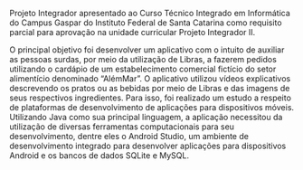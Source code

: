 Projeto Integrador apresentado ao Curso Técnico Integrado em Informática do Campus Gaspar do Instituto Federal de Santa Catarina como requisito parcial para aprovação na unidade curricular Projeto Integrador II.

O principal objetivo foi desenvolver um aplicativo com o intuito de auxiliar as pessoas surdas, por meio da utilização de Libras, a fazerem pedidos utilizando o cardápio de um estabelecimento comercial fictício do setor alimentício denominado “AlémMar”. O aplicativo utilizou vídeos explicativos descrevendo os pratos ou as bebidas por meio de Libras e das imagens de seus respectivos ingredientes. Para isso, foi realizado um estudo a respeito de plataformas de desenvolvimento de aplicações para dispositivos móveis. Utilizando Java como sua principal linguagem, a aplicação necessitou da utilização de diversas ferramentas computacionais para seu desenvolvimento, dentre eles o Android Studio, um ambiente de desenvolvimento integrado para desenvolver aplicações para dispositivos Android e os bancos de dados SQLite e MySQL. 

